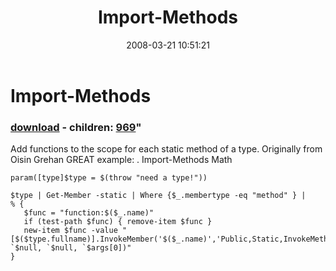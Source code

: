 ﻿---
pid:            162
parent:         0
children:       969
poster:         Joel Bennett
title:          Import-Methods
date:           2008-03-21 10:51:21
format:         posh
---

# Import-Methods

### [download](162.ps1) - children: [969](969.md)"

Add functions to the scope for each static method of a type. Originally from Oisin Grehan
GREAT example: . Import-Methods Math

```posh
param([type]$type = $(throw "need a type!"))

$type | Get-Member -static | Where {$_.membertype -eq "method" } | 
% {
   $func = "function:$($_.name)"
   if (test-path $func) { remove-item $func }
   new-item $func -value "[$($type.fullname)].InvokeMember('$($_.name)','Public,Static,InvokeMethod,DeclaredOnly', `$null, `$null, `$args[0])"
}
```
